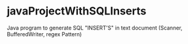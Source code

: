 # javaProjectWithSQLInserts
Java program to generate SQL "INSERT'S" in text document (Scanner, BufferedWriter, regex Pattern)
